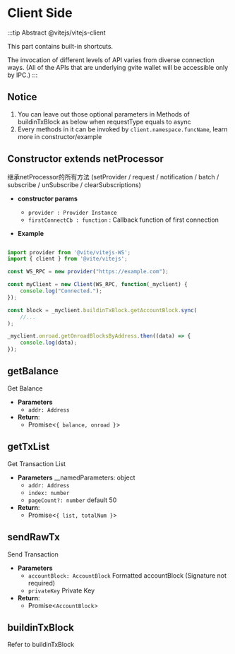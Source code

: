 # Client Side

:::tip Abstract
@vitejs/vitejs-client

This part contains built-in shortcuts.

The invocation of different levels of API varies from diverse connection ways. (All of the APIs that are underlying gvite wallet will be accessible only by IPC.)
:::

## Notice 
1. You can leave out those optional parameters in Methods of buildinTxBlock as below when requestType equals to async
2. Every methods in it can be invoked by `client.namespace.funcName`, learn more in constructor/example

## Constructor extends netProcessor
继承netProcessor的所有方法 (setProvider / request / notification / batch / subscribe / unSubscribe / clearSubscriptions)

- **constructor params**
    - `provider : Provider Instance`
    - `firstConnectCb : function` : Callback function of first connection

- **Example**

```javascript

import provider from '@vite/vitejs-WS';
import { client } from '@vite/vitejs';

const WS_RPC = new provider("https://example.com");

const myClient = new Client(WS_RPC, function(_myclient) {
    console.log("Connected.");
});

const block = _myclient.buildinTxBlock.getAccountBlock.sync(
    //...
);

_myclient.onroad.getOnroadBlocksByAddress.then((data) => {
    console.log(data);
});

```

## getBalance
Get Balance

- **Parameters** 
    * `addr: Address`
- **Return**:
    * Promise<`{ balance, onroad }`>

## getTxList
Get Transaction List

- **Parameters** 
    __namedParameters: object
    * `addr: Address`
    * `index: number` 
    * `pageCount?: number` default 50
- **Return**:
    * Promise<`{ list, totalNum }`>

## sendRawTx
Send Transaction

- **Parameters** 
    * `accountBlock: AccountBlock` Formatted accountBlock (Signature not required)
    * `privateKey` Private Key
- **Return**:
    * Promise<`AccountBlock`>

## buildinTxBlock
Refer to buildinTxBlock
